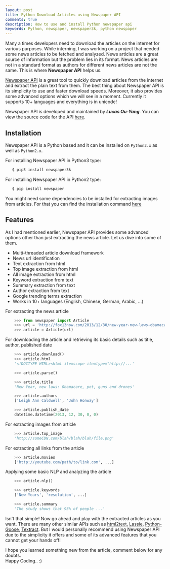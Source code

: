```yaml
---
layout: post
title: Python Download Articles using Newspaper API
comments: true
description: How to use and install Python newspaper api
keywords: Python, newspaper, newspaper3k, python newspaper
---
```


Many a times developers need to download the articles on the internet for various purposes. While interning, I was working on a project that needed some news articles to be fetched and analyzed. News articles are a great source of information but the problem lies in its format. News articles are not in a standard format as authors for different news articles are not the same. This is where **Newspaper API** helps us.

[Newspaper API](http://newspaper.readthedocs.io/en/latest/) is a great tool to quickly download articles from the internet and extract the plain text from them. The best thing about Newspaper API is its simplicity to use and faster download speeds. Moreover, it also provides some advanced options which we will see in a moment. Currently it supports 10+ languages and everything is in unicode!

Newspaper API is developed and maintained by ***Lucas Ou-Yang***. You can view the source code for the API [here](https://github.com/codelucas/newspaper).

## Installation

Newspaper API is a Python based and it can be installed on `Python3.x` as well as `Python2.x`.

For installing Newspaper API in Python3 type:

```bash
   $ pip3 install newspaper3k
```

For installing Newspaper API in Python2 type:

```bash
   $ pip install newspaper
```

You might need some dependencies to be installed for extracting images from articles. For that you can find the installation command [here](http://newspaper.readthedocs.io/en/latest/user_guide/install.html#install)

## Features

As I had mentioned earlier, Newspaper API provides some advanced options other than just extracting the news article. Let us dive into some of them.

- Multi-threaded article download framework
- News url identification
- Text extraction from html
- Top image extraction from html
- All image extraction from html
- Keyword extraction from text
- Summary extraction from text
- Author extraction from text
- Google trending terms extraction
- Works in 10+ languages (English, Chinese, German, Arabic, ...)

For extracting the news article

```python
    >>> from newspaper import Article
    >>> url = 'http://fox13now.com/2013/12/30/new-year-new-laws-obamacare-pot-guns-and-drones/'
    >>> article = Article(url)
```

For downloading the article and retrieving its basic details such as title, author, published date

```python
    >>> article.download()
    >>> article.html
    '<!DOCTYPE HTML><html itemscope itemtype="http://...'

    >>> article.parse()

    >>> article.title
    'New Year, new laws: Obamacare, pot, guns and drones'

    >>> article.authors
    ['Leigh Ann Caldwell', 'John Honway']

    >>> article.publish_date
    datetime.datetime(2013, 12, 30, 0, 0)
```

For extracting images from article

```python
    >>> article.top_image
    'http://someCDN.com/blah/blah/blah/file.png'
```

For extracting all links from the article

```python
    >>> article.movies
    ['http://youtube.com/path/to/link.com', ...]
```

Applying some basic NLP and analyzing the article

```python
    >>> article.nlp()

    >>> article.keywords
    ['New Years', 'resolution', ...]

    >>> article.summary
    'The study shows that 93% of people ...'
```

Isn't that simple! Now go ahead and play with the extracted articles as you want. There are many other similar APIs such as [html2text](https://github.com/aaronsw/html2text), [Lassie](https://github.com/michaelhelmick/lassie), [Python-Goose](https://github.com/grangier/python-goose), [Textract](https://github.com/deanmalmgren/textract). But I would personally recommend using Newspaper API due to the simplicity it offers and some of its advanced features that you cannot get your hands off!

I hope you learned something new from the article, comment below for any doubts.
<br/>Happy Coding.. :)
